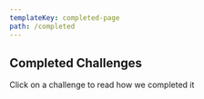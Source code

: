 ```yaml
---
templateKey: completed-page
path: /completed
---
```

## Completed Challenges
Click on a challenge to read how we completed it
